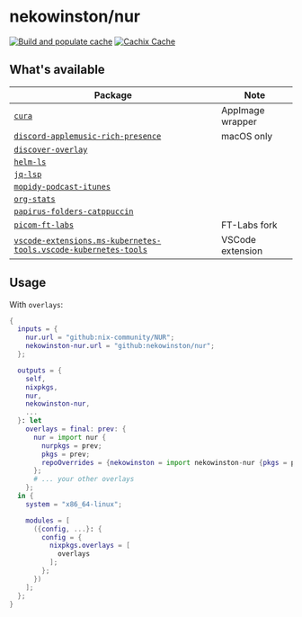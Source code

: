 # nekowinston/nur

[![Build and populate cache](https://github.com/nekowinston/nur/actions/workflows/build.yml/badge.svg)](https://github.com/nekowinston/nur/actions/workflows/build.yml)
[![Cachix Cache](https://img.shields.io/badge/cachix-nekowinston-blue.svg)](https://<YOUR_CACHIX_CACHE_NAME>.cachix.org)

## What's available

| Package                                                                      | Note             |
| ---------------------------------------------------------------------------- | ---------------- |
| [`cura`][cura]                                                               | AppImage wrapper |
| [`discord-applemusic-rich-presence`][darp]                                   | macOS only       |
| [`discover-overlay`][discover]                                               |                  |
| [`helm-ls`][helm-ls]                                                         |                  |
| [`jq-lsp`][jq-lsp]                                                           |                  |
| [`mopidy-podcast-itunes`][mopidy-pi]                                         |                  |
| [`org-stats`][org-stats]                                                     |                  |
| [`papirus-folders-catppuccin`][papirus]                                      |                  |
| [`picom-ft-labs`][picom]                                                     | FT-Labs fork     |
| [`vscode-extensions.ms-kubernetes-tools.vscode-kubernetes-tools`][k8s-tools] | VSCode extension |

[cura]: https://ultimaker.com/software/ultimaker-cura
[darp]: https://github.com/caarlos0/discord-applemusic-rich-presence
[discover]: https://github.com/trigg/Discover
[helm-ls]: https://github.com/mrjosh/helm-ls
[jq-lsp]: https://github.com/wader/jq-lsp
[k8s-tools]: https://marketplace.visualstudio.com/items?itemName=ms-kubernetes-tools.vscode-kubernetes-tools
[mopidy-pi]: https://github.com/tkem/mopidy-podcast-itunes
[org-stats]: https://github.com/caarlos0/org-stats
[papirus]: https://github.com/catppuccin/papirus-folders
[picom]: https://github.com/FT-Labs/picom

## Usage

<!-- With `packageOverrides`: -->

With `overlays`:

```nix
{
  inputs = {
    nur.url = "github:nix-community/NUR";
    nekowinston-nur.url = "github:nekowinston/nur";
  };

  outputs = {
    self,
    nixpkgs,
    nur,
    nekowinston-nur,
    ...
  }: let
    overlays = final: prev: {
      nur = import nur {
        nurpkgs = prev;
        pkgs = prev;
        repoOverrides = {nekowinston = import nekowinston-nur {pkgs = prev;};};
      };
      # ... your other overlays
    };
  in {
    system = "x86_64-linux";

    modules = [
      ({config, ...}: {
        config = {
          nixpkgs.overlays = [
            overlays
          ];
        };
      })
    ];
  };
}
```
